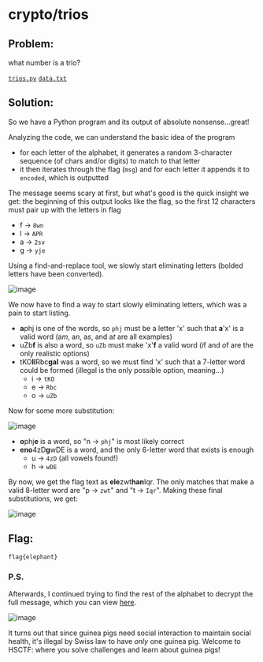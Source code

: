 # crypto/trios

## Problem: 

what number is a trio?

[`trios.py`](https://hsctf-10-resources.storage.googleapis.com/uploads/d7476fa8c0bff6df5bf4c7b5e8f904b3a494742e91812f90e87999c9185cb7d6/trios.py) [`data.txt`](https://hsctf-10-resources.storage.googleapis.com/uploads/b146449ba52a8c6b751004dd366540893b03ea6db98b13261c425a730998aa8c/data.txt)

## Solution: 

So we have a Python program and its output of absolute nonsense...great!

Analyzing the code, we can understand the basic idea of the program
- for each letter of the alphabet, it generates a random 3-character sequence (of chars and/or digits) to match to that letter
- it then iterates through the flag (`msg`) and for each letter it appends it to `encoded`, which is outputted

The message seems scary at first, but what's good is the quick insight we get: the beginning of this output looks like the flag, so the first 12 characters must pair up with the letters in flag
- f -> `8wn`
- l -> `APR`
- a -> `2sv`
- g -> `yje`

Using a find-and-replace tool, we slowly start eliminating letters (bolded letters have been converted).

![image](https://github.com/warithr621/HSCTF10-Writeups/assets/64328893/2ec1ef65-bf85-4b48-8298-568aa796c32e)

We now have to find a way to start slowly eliminating letters, which was a pain to start listing.
- **a**phj is one of the words, so `phj` must be a letter 'x' such that **a**'x' is a valid word (a*m*, a*n*, a*s*, and a*t* are all examples)
- uZb**f** is also a word, so `uZb` must make 'x'**f** a valid word (*i*f and *o*f are the only realistic options)
- tKO**ll**Rbc**gal** was a word, so we must find 'x' such that a 7-letter word could be formed (illegal is the only possible option, meaning...)
  - i -> `tKO`
  - e -> `Rbc`
  - o -> `uZb`

Now for some more substitution:

![image](https://github.com/warithr621/HSCTF10-Writeups/assets/64328893/e3f4d31a-2a23-471d-a2b7-8f89150328f6)

- **o**phj**e** is a word, so "n -> `phj`" is most likely correct
- **eno**4zD**g**wDE is a word, and the only 6-letter word that exists is enough
  - u -> `4zD` (all vowels found!)
  - h -> `wDE`

By now, we get the flag text as **ele**zwt**han**Iqr. The only matches that make a valid 8-letter word are "p -> `zwt`" and "t -> `Iqr`". Making these final substitutions, we get:

![image](https://github.com/warithr621/HSCTF10-Writeups/assets/64328893/5df5fae4-585d-4f3c-8603-b69f866c8961)

## Flag:

`flag{elephant}`

### P.S.

Afterwards, I continued trying to find the rest of the alphabet to decrypt the full message, which you can view [here](https://docs.google.com/document/d/1-GBVj2qAhMem2Zf9NmAln5HAClYEF1siU_g-yQxm9IU/edit).

![image](https://github.com/warithr621/HSCTF10-Writeups/assets/64328893/7d754882-c1a9-4d04-963d-a79a7bca8912)

It turns out that since guinea pigs need social interaction to maintain social health, it's illegal by Swiss law to have *only* one guinea pig. Welcome to HSCTF: where you solve challenges and learn about guinea pigs!